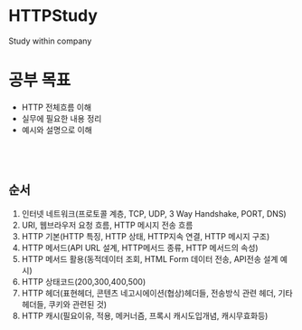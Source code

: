 # HTTPStudy
Study within company

# 공부 목표

- HTTP 전체흐름 이해
- 실무에 필요한 내용 정리
- 예시와 설명으로 이해
  <br/><br/><br/><br/>

## 순서

1. 인터넷 네트워크(프로토콜 계층, TCP, UDP, 3 Way Handshake, PORT, DNS)
2. URI, 웹브라우저 요청 흐름, HTTP 메시지 전송 흐름
3. HTTP 기본(HTTP 특징, HTTP 상태, HTTP지속 연결, HTTP 메시지 구조)
4. HTTP 메서드(API URL 설계, HTTP메서드 종류, HTTP 메서드의 속성)
5. HTTP 메서드 활용(동적데이터 조회, HTML Form 데이터 전송, API전송 설계 예시)
6. HTTP 상태코드(200,300,400,500)
7. HTTP 헤더(표현헤더, 콘텐츠 네고시에이션(협상)헤더들, 전송방식 관련 헤더, 기타헤더들, 쿠키와 관련된 것)
8. HTTP 캐시(필요이유, 적용, 메커너즘, 프록시 캐시도입개념, 캐시무효화등)
   <br/><br/><br/><br/>

